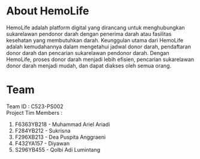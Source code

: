 # About HemoLife
HemoLife adalah platform digital yang dirancang untuk menghubungkan sukarelawan pendonor darah dengan penerima darah atau fasilitas kesehatan yang membutuhkan darah. Keunggulan utama dari HemoLife adalah kemudahannya dalam mengetahui jadwal donor darah, pendaftaran donor darah dan pencarian sukarelawan pendonor darah. Dengan HemoLife, proses donor darah menjadi lebih efisien, pencarian sukarelawan donor darah menjadi mudah, dan dapat diakses oleh semua orang.

# Team
Team ID : C523-PS002
<br>
Project Tim Members : 
<ol>
  <li>F6363YB218 - Muhammad Ariel Ariadi</li>
  <li>F284YB212 - Sukrisna</li>
  <li>F296XB213 - Dea Puspita Anggraeni</li>
  <li>F432YA157 - Diyawan </li>
  <li>S296YB455 - Qolbi Adi Lumintang </li>
</ol>

